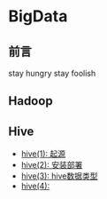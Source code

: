 # BigData
## 前言
stay hungry stay foolish
## Hadoop

## Hive
- [hive(1): 起源](https://github.com/heyzeng/BigData/blob/master/hive/src/main/java/hive(1)%EF%BC%9A%E8%B5%B7%E6%BA%90.md)
- [hive(2): 安装部署](https://github.com/heyzeng/BigData/blob/master/hive/src/main/java/hive(2):%20%E5%AE%89%E8%A3%85%E9%83%A8%E7%BD%B2.md)
- [hive(3): hive数据类型]()
- [hive(4): ]()